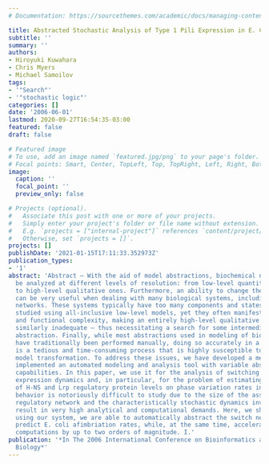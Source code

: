 ```yaml
---
# Documentation: https://sourcethemes.com/academic/docs/managing-content/

title: Abstracted Stochastic Analysis of Type 1 Pili Expression in E. Coli
subtitle: ''
summary: ''
authors:
- Hiroyuki Kuwahara
- Chris Myers
- Michael Samoilov
tags:
- '"Search"'
- '"stochastic logic"'
categories: []
date: '2006-06-01'
lastmod: 2020-09-27T16:54:35-03:00
featured: false
draft: false

# Featured image
# To use, add an image named `featured.jpg/png` to your page's folder.
# Focal points: Smart, Center, TopLeft, Top, TopRight, Left, Right, BottomLeft, Bottom, BottomRight.
image:
  caption: ''
  focal_point: ''
  preview_only: false

# Projects (optional).
#   Associate this post with one or more of your projects.
#   Simply enter your project's folder or file name without extension.
#   E.g. `projects = ["internal-project"]` references `content/project/deep-learning/index.md`.
#   Otherwise, set `projects = []`.
projects: []
publishDate: '2021-01-15T17:11:33.352973Z'
publication_types:
- '1'
abstract: 'Abstract — With the aid of model abstractions, biochemical networks can
  be analyzed at different levels of resolution: from low-level quantitative models
  to high-level qualitative ones. Furthermore, an ability to change the level of abstraction
  can be very useful when dealing with many biological systems, including gene regulatory
  networks. These systems typically have too many components and states to be practically
  studied using all-inclusive low-level models, yet they often manifest enough dynamical
  and functional complexity, making an entirely high-level qualitative representation
  similarly inadequate — thus necessitating a search for some intermediate level of
  abstraction. Finally, while most abstractions used in modeling of biochemical networks
  have traditionally been performed manually, doing so accurately in a large system
  is a tedious and time-consuming process that is highly susceptible to errors during
  model transformation. To address these issues, we have developed a methodology and
  implemented an automated modeling and analysis tool with variable abstraction level
  capabilities. In this paper, we use it for the analysis of switching in Type 1 pili
  expression dynamics and, in particular, for the problem of estimating the effect
  of H-NS and Lrp regulatory protein levels on phase variation rates in E. coli. Such
  behavior is notoriously difficult to study due to the size of the associated gene
  regulatory network and the characteristically stochastic dynamics involved, which
  result in very high analytical and computational demands. Here, we show how, by
  using our system, we are able to automatically abstract the switch network and accurately
  predict E. coli afimbriation rates, while, at the same time, accelerating the required
  computations by up to two orders of magnitude. I.'
publication: '*In The 2006 International Conference on Bioinformatics and Computational
  Biology*'
---
```

